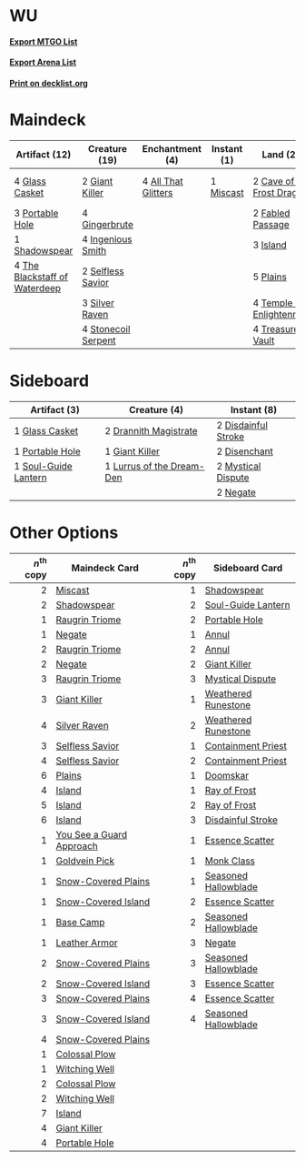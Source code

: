 # WU

#### [Export MTGO List](../collection/WU/WU.txt)
#### [Export Arena List](../collection/WU/WU_arena.txt)
#### [Print on decklist.org](http://decklist.org/?deckmain=4%09All%20That%20Glitters%0A2%09Cave%20of%20the%20Frost%20Dragon%0A2%09Fabled%20Passage%0A2%09Giant%20Killer%0A4%09Gingerbrute%0A4%09Glass%20Casket%0A4%09Hengegate%20Pathway%0A4%09Ingenious%20Smith%0A3%09Island%0A1%09Miscast%0A5%09Plains%0A3%09Portable%20Hole%0A2%09Selfless%20Savior%0A1%09Shadowspear%0A3%09Silver%20Raven%0A4%09Stonecoil%20Serpent%0A4%09Temple%20of%20Enlightenment%0A4%09The%20Blackstaff%20of%20Waterdeep%0A4%09Treasure%20Vault&deckside=2%09Disdainful%20Stroke%0A2%09Disenchant%0A2%09Drannith%20Magistrate%0A1%09Giant%20Killer%0A1%09Glass%20Casket%0A1%09Lurrus%20of%20the%20Dream-Den%0A2%09Mystical%20Dispute%0A2%09Negate%0A1%09Portable%20Hole%0A1%09Soul-Guide%20Lantern)
# Maindeck

|                                             Artifact (12)                                              |                                        Creature (19)                                         |                                       Enchantment (4)                                        |                                    Instant (1)                                     |                                              Land (20)                                              |    Unknown (4)    |
|--------------------------------------------------------------------------------------------------------|----------------------------------------------------------------------------------------------|----------------------------------------------------------------------------------------------|------------------------------------------------------------------------------------|-----------------------------------------------------------------------------------------------------|-------------------|
|4 [Glass Casket](http://gatherer.wizards.com/Pages/Card/Details.aspx?multiverseid=472977)               |2 [Giant Killer](http://gatherer.wizards.com/Pages/Card/Details.aspx?multiverseid=472976)     |4 [All That Glitters](http://gatherer.wizards.com/Pages/Card/Details.aspx?multiverseid=472964)|1 [Miscast](http://gatherer.wizards.com/Pages/Card/Details.aspx?multiverseid=485380)|2 [Cave of the Frost Dragon](http://gatherer.wizards.com/Pages/Card/Details.aspx?multiverseid=527540)|4 Hengegate Pathway|
|3 [Portable Hole](http://gatherer.wizards.com/Pages/Card/Details.aspx?multiverseid=527320)              |4 [Gingerbrute](http://gatherer.wizards.com/Pages/Card/Details.aspx?multiverseid=473181)      |                                                                                              |                                                                                    |2 [Fabled Passage](http://gatherer.wizards.com/Pages/Card/Details.aspx?multiverseid=473206)          |                   |
|1 [Shadowspear](http://gatherer.wizards.com/Pages/Card/Details.aspx?multiverseid=476487)                |4 [Ingenious Smith](http://gatherer.wizards.com/Pages/Card/Details.aspx?multiverseid=527308)  |                                                                                              |                                                                                    |3 [Island](http://gatherer.wizards.com/Pages/Card/Details.aspx?multiverseid=439857)                  |                   |
|4 [The Blackstaff of Waterdeep](http://gatherer.wizards.com/Pages/Card/Details.aspx?multiverseid=527335)|2 [Selfless Savior](http://gatherer.wizards.com/Pages/Card/Details.aspx?multiverseid=485359)  |                                                                                              |                                                                                    |5 [Plains](http://gatherer.wizards.com/Pages/Card/Details.aspx?multiverseid=439856)                  |                   |
|                                                                                                        |3 [Silver Raven](http://gatherer.wizards.com/Pages/Card/Details.aspx?multiverseid=527361)     |                                                                                              |                                                                                    |4 [Temple of Enlightenment](http://gatherer.wizards.com/Pages/Card/Details.aspx?multiverseid=378535) |                   |
|                                                                                                        |4 [Stonecoil Serpent](http://gatherer.wizards.com/Pages/Card/Details.aspx?multiverseid=473197)|                                                                                              |                                                                                    |4 [Treasure Vault](http://gatherer.wizards.com/Pages/Card/Details.aspx?multiverseid=527548)          |                   |


# Sideboard

|                                         Artifact (3)                                          |                                            Creature (4)                                            |                                         Instant (8)                                          |
|-----------------------------------------------------------------------------------------------|----------------------------------------------------------------------------------------------------|----------------------------------------------------------------------------------------------|
|1 [Glass Casket](http://gatherer.wizards.com/Pages/Card/Details.aspx?multiverseid=472977)      |2 [Drannith Magistrate](http://gatherer.wizards.com/Pages/Card/Details.aspx?multiverseid=479531)    |2 [Disdainful Stroke](http://gatherer.wizards.com/Pages/Card/Details.aspx?multiverseid=420705)|
|1 [Portable Hole](http://gatherer.wizards.com/Pages/Card/Details.aspx?multiverseid=527320)     |1 [Giant Killer](http://gatherer.wizards.com/Pages/Card/Details.aspx?multiverseid=472976)           |2 [Disenchant](http://gatherer.wizards.com/Pages/Card/Details.aspx?multiverseid=847)          |
|1 [Soul-Guide Lantern](http://gatherer.wizards.com/Pages/Card/Details.aspx?multiverseid=476488)|1 [Lurrus of the Dream-Den](http://gatherer.wizards.com/Pages/Card/Details.aspx?multiverseid=479746)|2 [Mystical Dispute](http://gatherer.wizards.com/Pages/Card/Details.aspx?multiverseid=473020) |
|                                                                                               |                                                                                                    |2 [Negate](http://gatherer.wizards.com/Pages/Card/Details.aspx?multiverseid=423707)           |


# Other Options

|*n*<sup>th</sup> copy|                                           Maindeck Card                                           |*n*<sup>th</sup> copy|                                        Sideboard Card                                         |
|--------------------:|---------------------------------------------------------------------------------------------------|--------------------:|-----------------------------------------------------------------------------------------------|
|                    2|[Miscast](http://gatherer.wizards.com/Pages/Card/Details.aspx?multiverseid=485380)                 |                    1|[Shadowspear](http://gatherer.wizards.com/Pages/Card/Details.aspx?multiverseid=476487)         |
|                    2|[Shadowspear](http://gatherer.wizards.com/Pages/Card/Details.aspx?multiverseid=476487)             |                    2|[Soul-Guide Lantern](http://gatherer.wizards.com/Pages/Card/Details.aspx?multiverseid=476488)  |
|                    1|[Raugrin Triome](http://gatherer.wizards.com/Pages/Card/Details.aspx?multiverseid=479771)          |                    2|[Portable Hole](http://gatherer.wizards.com/Pages/Card/Details.aspx?multiverseid=527320)       |
|                    1|[Negate](http://gatherer.wizards.com/Pages/Card/Details.aspx?multiverseid=423707)                  |                    1|[Annul](http://gatherer.wizards.com/Pages/Card/Details.aspx?multiverseid=45976)                |
|                    2|[Raugrin Triome](http://gatherer.wizards.com/Pages/Card/Details.aspx?multiverseid=479771)          |                    2|[Annul](http://gatherer.wizards.com/Pages/Card/Details.aspx?multiverseid=45976)                |
|                    2|[Negate](http://gatherer.wizards.com/Pages/Card/Details.aspx?multiverseid=423707)                  |                    2|[Giant Killer](http://gatherer.wizards.com/Pages/Card/Details.aspx?multiverseid=472976)        |
|                    3|[Raugrin Triome](http://gatherer.wizards.com/Pages/Card/Details.aspx?multiverseid=479771)          |                    3|[Mystical Dispute](http://gatherer.wizards.com/Pages/Card/Details.aspx?multiverseid=473020)    |
|                    3|[Giant Killer](http://gatherer.wizards.com/Pages/Card/Details.aspx?multiverseid=472976)            |                    1|[Weathered Runestone](http://gatherer.wizards.com/Pages/Card/Details.aspx?multiverseid=503863) |
|                    4|[Silver Raven](http://gatherer.wizards.com/Pages/Card/Details.aspx?multiverseid=527361)            |                    2|[Weathered Runestone](http://gatherer.wizards.com/Pages/Card/Details.aspx?multiverseid=503863) |
|                    3|[Selfless Savior](http://gatherer.wizards.com/Pages/Card/Details.aspx?multiverseid=485359)         |                    1|[Containment Priest](http://gatherer.wizards.com/Pages/Card/Details.aspx?multiverseid=389470)  |
|                    4|[Selfless Savior](http://gatherer.wizards.com/Pages/Card/Details.aspx?multiverseid=485359)         |                    2|[Containment Priest](http://gatherer.wizards.com/Pages/Card/Details.aspx?multiverseid=389470)  |
|                    6|[Plains](http://gatherer.wizards.com/Pages/Card/Details.aspx?multiverseid=439856)                  |                    1|[Doomskar](http://gatherer.wizards.com/Pages/Card/Details.aspx?multiverseid=503613)            |
|                    4|[Island](http://gatherer.wizards.com/Pages/Card/Details.aspx?multiverseid=439857)                  |                    1|[Ray of Frost](http://gatherer.wizards.com/Pages/Card/Details.aspx?multiverseid=527355)        |
|                    5|[Island](http://gatherer.wizards.com/Pages/Card/Details.aspx?multiverseid=439857)                  |                    2|[Ray of Frost](http://gatherer.wizards.com/Pages/Card/Details.aspx?multiverseid=527355)        |
|                    6|[Island](http://gatherer.wizards.com/Pages/Card/Details.aspx?multiverseid=439857)                  |                    3|[Disdainful Stroke](http://gatherer.wizards.com/Pages/Card/Details.aspx?multiverseid=420705)   |
|                    1|[You See a Guard Approach](http://gatherer.wizards.com/Pages/Card/Details.aspx?multiverseid=527372)|                    1|[Essence Scatter](http://gatherer.wizards.com/Pages/Card/Details.aspx?multiverseid=426754)     |
|                    1|[Goldvein Pick](http://gatherer.wizards.com/Pages/Card/Details.aspx?multiverseid=503855)           |                    1|[Monk Class](http://gatherer.wizards.com/Pages/Card/Details.aspx?multiverseid=527515)          |
|                    1|[Snow-Covered Plains](http://gatherer.wizards.com/Pages/Card/Details.aspx?multiverseid=121267)     |                    1|[Seasoned Hallowblade](http://gatherer.wizards.com/Pages/Card/Details.aspx?multiverseid=485357)|
|                    1|[Snow-Covered Island](http://gatherer.wizards.com/Pages/Card/Details.aspx?multiverseid=121130)     |                    2|[Essence Scatter](http://gatherer.wizards.com/Pages/Card/Details.aspx?multiverseid=426754)     |
|                    1|[Base Camp](http://gatherer.wizards.com/Pages/Card/Details.aspx?multiverseid=491908)               |                    2|[Seasoned Hallowblade](http://gatherer.wizards.com/Pages/Card/Details.aspx?multiverseid=485357)|
|                    1|[Leather Armor](http://gatherer.wizards.com/Pages/Card/Details.aspx?multiverseid=527535)           |                    3|[Negate](http://gatherer.wizards.com/Pages/Card/Details.aspx?multiverseid=423707)              |
|                    2|[Snow-Covered Plains](http://gatherer.wizards.com/Pages/Card/Details.aspx?multiverseid=121267)     |                    3|[Seasoned Hallowblade](http://gatherer.wizards.com/Pages/Card/Details.aspx?multiverseid=485357)|
|                    2|[Snow-Covered Island](http://gatherer.wizards.com/Pages/Card/Details.aspx?multiverseid=121130)     |                    3|[Essence Scatter](http://gatherer.wizards.com/Pages/Card/Details.aspx?multiverseid=426754)     |
|                    3|[Snow-Covered Plains](http://gatherer.wizards.com/Pages/Card/Details.aspx?multiverseid=121267)     |                    4|[Essence Scatter](http://gatherer.wizards.com/Pages/Card/Details.aspx?multiverseid=426754)     |
|                    3|[Snow-Covered Island](http://gatherer.wizards.com/Pages/Card/Details.aspx?multiverseid=121130)     |                    4|[Seasoned Hallowblade](http://gatherer.wizards.com/Pages/Card/Details.aspx?multiverseid=485357)|
|                    4|[Snow-Covered Plains](http://gatherer.wizards.com/Pages/Card/Details.aspx?multiverseid=121267)     |                     |                                                                                               |
|                    1|[Colossal Plow](http://gatherer.wizards.com/Pages/Card/Details.aspx?multiverseid=503852)           |                     |                                                                                               |
|                    1|[Witching Well](http://gatherer.wizards.com/Pages/Card/Details.aspx?multiverseid=473036)           |                     |                                                                                               |
|                    2|[Colossal Plow](http://gatherer.wizards.com/Pages/Card/Details.aspx?multiverseid=503852)           |                     |                                                                                               |
|                    2|[Witching Well](http://gatherer.wizards.com/Pages/Card/Details.aspx?multiverseid=473036)           |                     |                                                                                               |
|                    7|[Island](http://gatherer.wizards.com/Pages/Card/Details.aspx?multiverseid=439857)                  |                     |                                                                                               |
|                    4|[Giant Killer](http://gatherer.wizards.com/Pages/Card/Details.aspx?multiverseid=472976)            |                     |                                                                                               |
|                    4|[Portable Hole](http://gatherer.wizards.com/Pages/Card/Details.aspx?multiverseid=527320)           |                     |                                                                                               |

